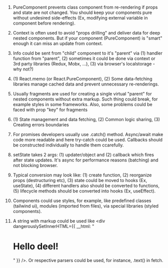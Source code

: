 1. PureComponent prevents class component from re-rendering if props and state are not changed.
You should keep your components pure without undesired side-effects (Ex, modifying external
variable in component before rendering).

2. Context is often used to avoid "props drilling" and deliver data for deep nested components.
But if your component (PureComponent) is "smart" enough it can miss an update from context.

3. Info could be sent from "child" component to it's "parent" via (1) handler function from "parent",
(2) sometimes it could be done via context or 3rd party libraries (Redux, Mobx, ...), (3) via browser's localstorage - why not?)

4. (1) React.memo (or React.PureComponent), (2) Some data-fetching libraries manage cached data and prevent
unnecessary re-renderings.

5. Usually fragments are used for creating a single virtual "parent" for nested components without extra markup.
Such thing could break, for example styles in some frameworks. Also, some problems could be faced with prop
"key" for fragments

6. (1) State management and data fetching, (2) Common logic sharing, (3) Creating errors boundaries

7. For promises developers usually use .catch() method. Async/await make code more readable and here try-catch
could be used. Callbacks should be constructed individually to handle them ccarefully.

8. setState takes 2 args: (1) updater/object and (2) callback which fires after state updates.
It's async for performance reasons (batching) and not blocking browser.

9. Typical conversion may look like: (1) create function, (2) reorganize props (destructuring etc),
   (3) state could be moved to hooks (Ex, useState), (4) different handlers also should be
converted to functions, (5) lifecycle methods should be converted into hooks (Ex, useEffect).

10. Components could use styles, for example, like predefined classes (tailwind ui), modules (imported from files), via
special libraries (styled components).

11. A string with markup could be used like <div dangerouslySetInnerHTML={{ __html: "<h1>Hello deel!</h1>" }} />.
Or respective parsers could be used, for instance, .text() in fetch.
